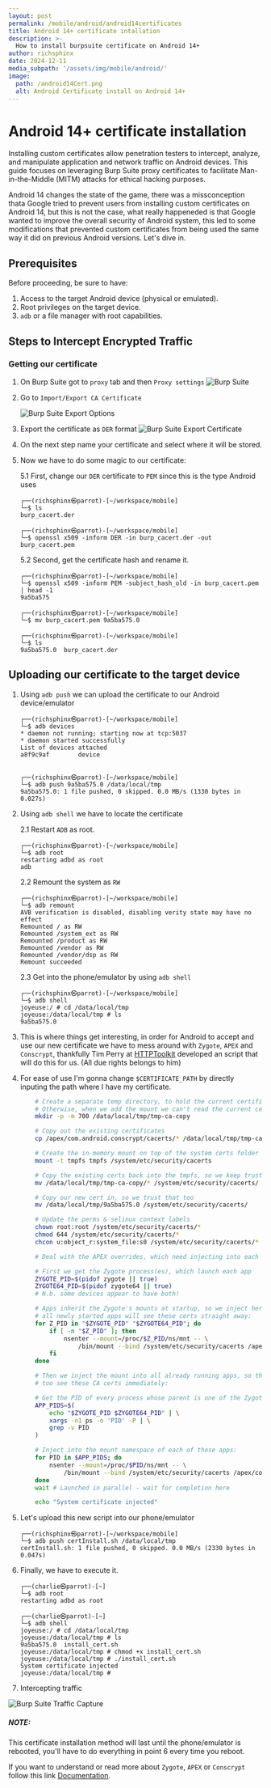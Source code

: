 ```yaml
---
layout: post
permalink: /mobile/android/android14certificates
title: Android 14+ certificate intallation
description: >-
  How to install burpsuite certificate on Android 14+
author: richsphinx
date: 2024-12-11
media_subpath: '/assets/img/mobile/android/'
image:
  path: /android14Cert.png
  alt: Android Certificate install on Android 14+
---
```


# Android 14+ certificate installation

Installing custom certificates allow penetration testers to intercept, analyze, and manipulate application and network traffic on Android devices.
This guide focuses on leveraging Burp Suite proxy certificates to facilitate Man-in-the-Middle (MITM) attacks for ethical hacking purposes.

Android 14 changes the state of the game, there was a missconception thata Google tried to prevent users from installing custom certificates on Android 14, but this is not the case, what really happeneded is that Google wanted to improve the overall security of Android system, this led to some modifications that prevented custom certificates from being used the same way it did on previous Android versions. Let's dive in.

## Prerequisites

Before proceeding, be sure to have:
1. Access to the target Android device (physical or emulated).
2. Root privileges on the target device.
3. `adb` or a file manager with root capabilities.

## Steps to Intercept Encrypted Traffic

### Getting our certificate

1. On Burp Suite got to `proxy` tab and then `Proxy settings`
   ![Burp Suite](burp_suite.png)

2. Go to `Import/Export CA Certificate`

   ![Burp Suite Export Options](proxy_export.png)

3. Export the certificate as `DER` format
   ![Burp Suite Export Certificate](cert_export.png)

4. On the next step name your certificate and select where it will be stored.
5. Now we have to do some magic to our certificate:

    5.1 First, change our `DER` certificate to `PEM` since this is the type Android uses

    ```console
    ┌──(richsphinx㉿parrot)-[~/workspace/mobile]
    └─$ ls
    burp_cacert.der

    ┌──(richsphinx㉿parrot)-[~/workspace/mobile]
    └─$ openssl x509 -inform DER -in burp_cacert.der -out burp_cacert.pem
    ```
    
    5.2 Second, get the certificate hash and rename it.

    ```console
    ┌──(richsphinx㉿parrot)-[~/workspace/mobile]
    └─$ openssl x509 -inform PEM -subject_hash_old -in burp_cacert.pem | head -1
    9a5ba575

    ┌──(richsphinx㉿parrot)-[~/workspace/mobile]
    └─$ mv burp_cacert.pem 9a5ba575.0

    ┌──(richsphinx㉿parrot)-[~/workspace/mobile]
    └─$ ls
    9a5ba575.0  burp_cacert.der
    ```

## Uploading our certificate to the target device

1. Using `adb push` we can upload the certificate to our Android device/emulator

   ```console
   ┌──(richsphinx㉿parrot)-[~/workspace/mobile]
   └─$ adb devices
   * daemon not running; starting now at tcp:5037
   * daemon started successfully
   List of devices attached
   a8f9c9af        device


   ┌──(richsphinx㉿parrot)-[~/workspace/mobile]
   └─$ adb push 9a5ba575.0 /data/local/tmp
   9a5ba575.0: 1 file pushed, 0 skipped. 0.0 MB/s (1330 bytes in 0.027s)
   ```

2. Using `adb shell` we have to locate the certificate

    2.1 Restart `ADB` as root.

    ```console
    ┌──(richsphinx㉿parrot)-[~/workspace/mobile]
    └─$ adb root
    restarting adbd as root
    adb                          
    ```

    2.2 Remount the system as `RW`
    
    ```console 
    ┌──(richsphinx㉿parrot)-[~/workspace/mobile]
    └─$ adb remount
    AVB verification is disabled, disabling verity state may have no effect
    Remounted / as RW
    Remounted /system_ext as RW
    Remounted /product as RW
    Remounted /vendor as RW
    Remounted /vendor/dsp as RW
    Remount succeeded
    ```

    2.3 Get into the phone/emulator by using `adb shell`

    ```console
    ┌──(richsphinx㉿parrot)-[~/workspace/mobile]
    └─$ adb shell
    joyeuse:/ # cd /data/local/tmp
    joyeuse:/data/local/tmp # ls
    9a5ba575.0
    ```

3. This is where things get interesting, in order for Android to accept and use our new certificate we have to mess around with `Zygote`, `APEX` and `Conscrypt`, thankfully Tim Perry at [HTTPToolkit](https://httptoolkit.com/blog/android-14-install-system-ca-certificate/#how-to-install-system-ca-certificates-in-android-14) developed an script that will do this for us. (All due rights belongs to him)

4. For ease of use I'm gonna change `$CERTIFICATE_PATH` by directly inputing the path where I have my certificate.

    ```bash
        # Create a separate temp directory, to hold the current certificates
        # Otherwise, when we add the mount we can't read the current certs anymore.
        mkdir -p -m 700 /data/local/tmp/tmp-ca-copy

        # Copy out the existing certificates
        cp /apex/com.android.conscrypt/cacerts/* /data/local/tmp/tmp-ca-copy/

        # Create the in-memory mount on top of the system certs folder
        mount -t tmpfs tmpfs /system/etc/security/cacerts

        # Copy the existing certs back into the tmpfs, so we keep trusting them
        mv /data/local/tmp/tmp-ca-copy/* /system/etc/security/cacerts/

        # Copy our new cert in, so we trust that too
        mv /data/local/tmp/9a5ba575.0 /system/etc/security/cacerts/

        # Update the perms & selinux context labels
        chown root:root /system/etc/security/cacerts/*
        chmod 644 /system/etc/security/cacerts/*
        chcon u:object_r:system_file:s0 /system/etc/security/cacerts/*

        # Deal with the APEX overrides, which need injecting into each namespace:

        # First we get the Zygote process(es), which launch each app
        ZYGOTE_PID=$(pidof zygote || true)
        ZYGOTE64_PID=$(pidof zygote64 || true)
        # N.b. some devices appear to have both!

        # Apps inherit the Zygote's mounts at startup, so we inject here to ensure
        # all newly started apps will see these certs straight away:
        for Z_PID in "$ZYGOTE_PID" "$ZYGOTE64_PID"; do
            if [ -n "$Z_PID" ]; then
                nsenter --mount=/proc/$Z_PID/ns/mnt -- \
                    /bin/mount --bind /system/etc/security/cacerts /apex/com.android.conscrypt/cacerts
            fi
        done

        # Then we inject the mount into all already running apps, so they
        # too see these CA certs immediately:

        # Get the PID of every process whose parent is one of the Zygotes:
        APP_PIDS=$(
            echo "$ZYGOTE_PID $ZYGOTE64_PID" | \
            xargs -n1 ps -o 'PID' -P | \
            grep -v PID
        )

        # Inject into the mount namespace of each of those apps:
        for PID in $APP_PIDS; do
            nsenter --mount=/proc/$PID/ns/mnt -- \
                /bin/mount --bind /system/etc/security/cacerts /apex/com.android.conscrypt/cacerts &
        done
        wait # Launched in parallel - wait for completion here

        echo "System certificate injected"
    ```
5. Let's upload this new script into our phone/emulator

    ```console
   ┌──(richsphinx㉿parrot)-[~/workspace/mobile]
   └─$ adb push certInstall.sh /data/local/tmp
   certInstall.sh: 1 file pushed, 0 skipped. 0.0 MB/s (2330 bytes in 0.047s)
    ```

6. Finally, we have to execute it.

    ```console
    ┌──(charlie㉿parrot)-[~]
    └─$ adb root
    restarting adbd as root

    ┌──(charlie㉿parrot)-[~]
    └─$ adb shell
    joyeuse:/ # cd /data/local/tmp
    joyeuse:/data/local/tmp # ls
    9a5ba575.0  install_cert.sh
    joyeuse:/data/local/tmp # chmod +x install_cert.sh
    joyeuse:/data/local/tmp # ./install_cert.sh
    System certificate injected
    joyeuse:/data/local/tmp #
    ```

7. Intercepting traffic

![Burp Suite Traffic Capture](traffic_capture_android14.png)

##### **NOTE:**

This certificate installation method will last until the phone/emulator is rebooted, you'll have to do everything in point 6 every time you reboot.

If you want to understand or read more about `Zygote`, `APEX` or `Conscrypt` follow this link [Documentation](/mobile/android/overviewAPEXZygoteandConscrypt).

